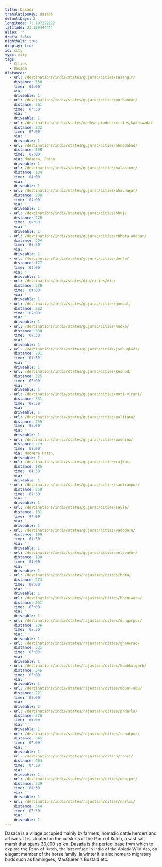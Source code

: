 ```yaml
---
title: Dasada
translationKey: dasada
defaultDays: 2
longitude: 71.797222222
latitude: 23.189444444
alias: ''
draft: false
nighthalt: true
display: true
id: city
type: city
tags:
  - Cities
  - Dasada
distances:
  - url: /destinations/india/states/gujarat/cities/sasangir/
    distance: 350
    time: '08:00'
    via: ''
    driveable: 1
  - url: /destinations/india/states/gujarat/cities/porbandar/
    distance: 361
    time: '07:30'
    via: ''
    driveable: 1
  - url: /destinations/india/states/madhya-pradesh/cities/kathiwada/
    distance: 332
    time: '07:00'
    via: ''
    driveable: 1
  - url: /destinations/india/states/gujarat/cities/ahmedabad/
    distance: 208
    time: '05:00'
    via: Modhera, Patan
    driveable: 1
  - url: /destinations/india/states/gujarat/cities/balasinor/
    distance: 184
    time: '04:00'
    via: ''
    driveable: 1
  - url: /destinations/india/states/gujarat/cities/bhavnagar/
    distance: 209
    time: '05:00'
    via: ''
    driveable: 1
  - url: /destinations/india/states/gujarat/cities/bhuj/
    distance: 276
    time: '06:00'
    via: ''
    driveable: 1
  - url: /destinations/india/states/gujarat/cities/chhota-udepur/
    distance: 304
    time: '06:30'
    via: ''
    driveable: 1
  - url: /destinations/india/states/gujarat/cities/danta/
    distance: 177
    time: '04:00'
    via: ''
    driveable: 1
  - url: /destinations/india/states/diu/cities/diu/
    distance: 378
    time: '09:00'
    via: ''
    driveable: 1
  - url: /destinations/india/states/gujarat/cities/gondal/
    distance: 222
    time: '05:00'
    via: ''
    driveable: 1
  - url: /destinations/india/states/gujarat/cities/hodka/
    distance: 338
    time: '06:30'
    via: ''
    driveable: 1
  - url: /destinations/india/states/gujarat/cities/jambughoda/
    distance: 281
    time: '05:30'
    via: ''
    driveable: 1
  - url: /destinations/india/states/gujarat/cities/keshod/
    distance: 325
    time: '07:00'
    via: ''
    driveable: 1
  - url: /destinations/india/states/gujarat/cities/moti-virani/
    distance: 331
    time: '06:30'
    via: ''
    driveable: 1
  - url: /destinations/india/states/gujarat/cities/palitana/
    distance: 255
    time: '06:00'
    via: ''
    driveable: 1
  - url: /destinations/india/states/gujarat/cities/poshina/
    distance: 219
    time: '05:00'
    via: Modhera Patan,
    driveable: 1
  - url: /destinations/india/states/gujarat/cities/rajkot/
    distance: 186
    time: '04:30'
    via: ''
    driveable: 1
  - url: /destinations/india/states/gujarat/cities/santrampur/
    distance: 258
    time: '05:30'
    via: ''
    driveable: 1
  - url: /destinations/india/states/gujarat/cities/sayla/
    distance: 131
    time: '03:00'
    via: ''
    driveable: 1
  - url: /destinations/india/states/gujarat/cities/vadodara/
    distance: 199
    time: '03:30'
    via: ''
    driveable: 1
  - url: /destinations/india/states/gujarat/cities/velavadar/
    distance: 180
    time: '04:00'
    via: ''
    driveable: 1
  - url: /destinations/india/states/rajasthan/cities/bera/
    distance: 274
    time: '06:00'
    via: ''
    driveable: 1
  - url: /destinations/india/states/rajasthan/cities/bhenswara/
    distance: 351
    time: '07:00'
    via: ''
    driveable: 1
  - url: /destinations/india/states/rajasthan/cities/dungarpur/
    distance: 236
    time: '05:30'
    via: ''
    driveable: 1
  - url: /destinations/india/states/rajasthan/cities/ghanerao/
    distance: 331
    time: '07:00'
    via: ''
    driveable: 1
  - url: /destinations/india/states/rajasthan/cities/kumbhalgarh/
    distance: 346
    time: '07:00'
    via: ''
    driveable: 1
  - url: /destinations/india/states/rajasthan/cities/mount-abu/
    distance: 221
    time: '05:00'
    via: ''
    driveable: 1
  - url: /destinations/india/states/rajasthan/cities/padarla/
    distance: 276
    time: '06:00'
    via: ''
    driveable: 1
  - url: /destinations/india/states/rajasthan/cities/ranakpur/
    distance: 345
    time: '07:00'
    via: ''
    driveable: 1
  - url: /destinations/india/states/rajasthan/cities/rohet/
    distance: 404
    time: '07:30'
    via: ''
    driveable: 1
  - url: /destinations/india/states/rajasthan/cities/udaipur/
    distance: 339
    time: '06:30'
    via: ''
    driveable: 1
  - url: /destinations/india/states/rajasthan/cities/narlai/
    distance: 344
    time: '07:30'
    via: ''
    driveable: 1
---
```








































































































































































































































Dasada is a village occupied mainly by farmers, nomadic cattle herders and artisans. It is situated on the outskirts of the Rann of Kutch, a vast salt marsh that spans 30,000 sq km. Dasada is the perfect base from which to explore the Rann of Kutch, the last refuge in India of the Asiatic Wild Ass, an elegant member of the horse family. In winter it is also home to migratory birds such as flamingoes, MacQueen's Bustard etc.